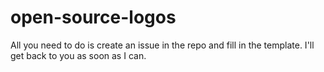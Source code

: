 # open-source-logos

All you need to do is create an issue in the repo and fill in the template. I'll get back to you as soon as I can.
